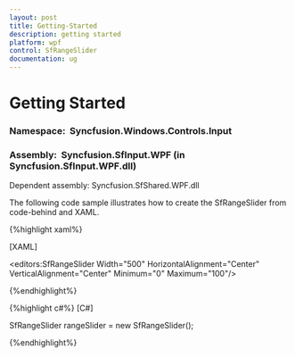 ```yaml
---
layout: post
title: Getting-Started
description: getting started 
platform: wpf
control: SfRangeSlider 
documentation: ug
---
```


# Getting Started 

### Namespace:  Syncfusion.Windows.Controls.Input
### Assembly:  Syncfusion.SfInput.WPF (in Syncfusion.SfInput.WPF.dll) 

Dependent assembly: Syncfusion.SfShared.WPF.dll

The following code sample illustrates how to create the SfRangeSlider from code-behind and XAML.

{%highlight xaml%}

[XAML]

<Window xmlns:editors="clr-namespace:Syncfusion.Windows.Controls.Input;assembly=Syncfusion.SfInput.Wpf"> 

<Grid Background="{StaticResource ApplicationPageBackgroundThemeBrush}">     

<editors:SfRangeSlider Width="500" HorizontalAlignment="Center" VerticalAlignment="Center" Minimum="0" Maximum="100"/>

</Grid>

</Window> 

{%endhighlight%}


{%highlight c#%}
[C#]

SfRangeSlider rangeSlider = new SfRangeSlider();


{%endhighlight%}

